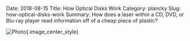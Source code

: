 Date: 2018-08-15
Title: How Optical Disks Work
Category: plancky
Slug: how-optical-disks-work
Summary: How does a laser within a CD, DVD, or Blu-ray player read information off of a cheap piece of plastic?

![Photo]({attach}/assets/plancky/2018/how-optical-disks-work.png){.image_center_style}
